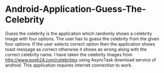 # Android-Application-Guess-The-Celebrity

Guess the celebrity is the application which randomly shows a celebrity Image with four options. The user has to guess the celebrity from the given four options. If the user selects correct option then the application shows toast message as correct otherwise it shows as wrong along with the correct celebrity name. I have taken the celebrity images from http://www.posh24.com/celebrities using AsyncTask download service of android. This application requires internet connection to work.

